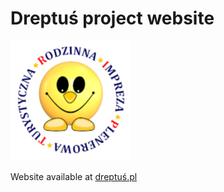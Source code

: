 # Dreptuś project website

![Alt text](public/android-chrome-192x192.png?raw=true "logo")

Website available at [dreptuś.pl](https://xn--dreptu-8ib.pl/)
